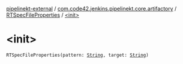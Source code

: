 [pipelinekt-external](../../index.md) / [com.code42.jenkins.pipelinekt.core.artifactory](../index.md) / [RTSpecFileProperties](index.md) / [&lt;init&gt;](./-init-.md)

# &lt;init&gt;

`RTSpecFileProperties(pattern: `[`String`](https://kotlinlang.org/api/latest/jvm/stdlib/kotlin/-string/index.html)`, target: `[`String`](https://kotlinlang.org/api/latest/jvm/stdlib/kotlin/-string/index.html)`)`